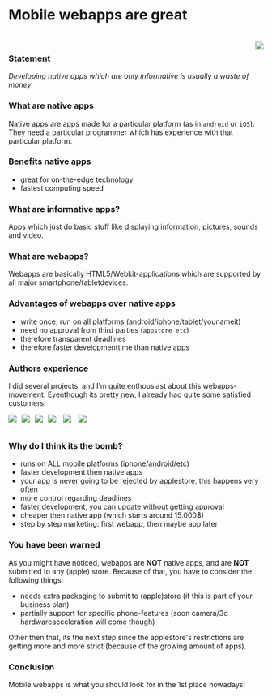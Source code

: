 Mobile webapps are great
========================

<br>
<img align="right" src="/data/upload/images/comic/out/comic_webapps.jpg"/>

### Statement ###

*Developing native apps which are only informative is usually a waste of money*

### What are native apps ###

Native apps are apps made for a particular platform (as in `android` or `iOS`).
They need a particular programmer which has experience with that particular platform.

### Benefits native apps ###

  * great for on-the-edge technology
  * fastest computing speed

### What are informative apps? ###

Apps which just do basic stuff like displaying information, pictures, sounds and video.

### What are webapps? ###

Webapps are basically HTML5/Webkit-applications which are supported by all major smartphone/tabletdevices.

### Advantages of webapps over native apps ###

  * write once, run on all platforms (android/iphone/tablet/younameit)
  * need no approval from third parties (`appstore etc`)
  * therefore transparent deadlines
  * therefore faster developmenttime than native apps


### Authors experience ###

I did several projects, and I'm quite enthousiast about this webapps-movement.
Eventhough its pretty new, I already had quite some satisfied customers.

<img src="../data/upload/images/portfolio/app-helloroom.jpg" align="left" style="margin:0px 10px 10px 0px"/>
<img src="../data/upload/images/portfolio/app-3drecorder.jpg" align="left" style="margin:0px 10px 10px 0px"/>
<img src="../data/upload/images/portfolio/app-techdemo.jpg" align="left" style="margin:0px 10px 10px 0px"/>
<img src="../data/upload/images/portfolio/app-mobileflicker.jpg" style="margin:0px 10px 10px 0px"/>
<img src="../data/upload/images/portfolio/webapp_boompje_.gif" style="margin:0px 10px 10px 0px"/>
<img src="../data/upload/images/portfolio/webapp_dailytimes_.gif" style="margin:0px 10px 10px 0px"/>
<div style="clear:both"></div>

### Why do I think its the bomb? ###

  * runs on ALL mobile platforms (iphone/android/etc)
  * faster development then native apps
  * your app is never going to be rejected by applestore, this happens very often
  * more control regarding deadlines
  * faster development, you can update without getting approval
  * cheaper then native app (which starts around 15.000$)
  * step by step marketing: first webapp, then maybe app later

### You have been warned ###

As you might have noticed, webapps are <b>NOT</b> native apps, and are <b>NOT</b> submitted to any (apple) store.
Because of that, you have to consider the following things:

  * needs extra packaging to submit to (apple)store (if this is part of your business plan)
  * partially support for specific phone-features (soon camera/3d hardwareacceleration will come though)

Other then that, its the next step since the applestore's restrictions are getting more and more strict (because of the growing amount of apps).

### Conclusion ###

Mobile webapps is what you should look for in the 1st place nowadays!


